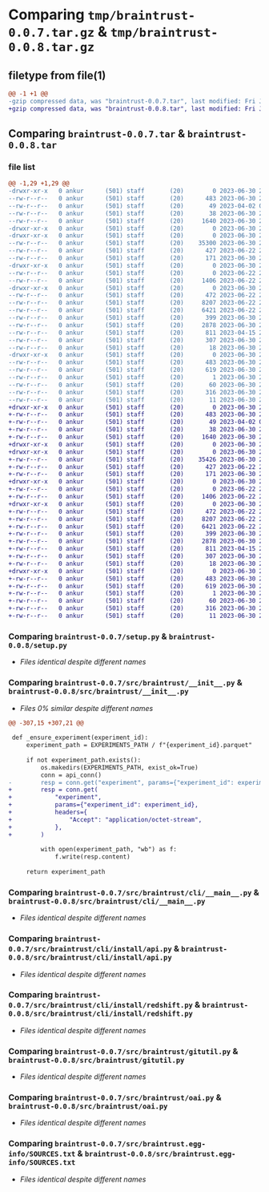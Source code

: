 # Comparing `tmp/braintrust-0.0.7.tar.gz` & `tmp/braintrust-0.0.8.tar.gz`

## filetype from file(1)

```diff
@@ -1 +1 @@
-gzip compressed data, was "braintrust-0.0.7.tar", last modified: Fri Jun 30 23:15:39 2023, max compression
+gzip compressed data, was "braintrust-0.0.8.tar", last modified: Fri Jun 30 23:32:32 2023, max compression
```

## Comparing `braintrust-0.0.7.tar` & `braintrust-0.0.8.tar`

### file list

```diff
@@ -1,29 +1,29 @@
-drwxr-xr-x   0 ankur      (501) staff       (20)        0 2023-06-30 23:15:39.478192 braintrust-0.0.7/
--rw-r--r--   0 ankur      (501) staff       (20)      483 2023-06-30 23:15:39.478017 braintrust-0.0.7/PKG-INFO
--rw-r--r--   0 ankur      (501) staff       (20)       49 2023-04-02 02:49:19.000000 braintrust-0.0.7/README.md
--rw-r--r--   0 ankur      (501) staff       (20)       38 2023-06-30 23:15:39.478246 braintrust-0.0.7/setup.cfg
--rw-r--r--   0 ankur      (501) staff       (20)     1640 2023-06-30 23:03:25.000000 braintrust-0.0.7/setup.py
-drwxr-xr-x   0 ankur      (501) staff       (20)        0 2023-06-30 23:15:39.473242 braintrust-0.0.7/src/
-drwxr-xr-x   0 ankur      (501) staff       (20)        0 2023-06-30 23:15:39.475991 braintrust-0.0.7/src/braintrust/
--rw-r--r--   0 ankur      (501) staff       (20)    35300 2023-06-30 23:03:25.000000 braintrust-0.0.7/src/braintrust/__init__.py
--rw-r--r--   0 ankur      (501) staff       (20)      427 2023-06-22 23:54:28.000000 braintrust-0.0.7/src/braintrust/aws.py
--rw-r--r--   0 ankur      (501) staff       (20)      171 2023-06-30 23:03:25.000000 braintrust-0.0.7/src/braintrust/cache.py
-drwxr-xr-x   0 ankur      (501) staff       (20)        0 2023-06-30 23:15:39.477049 braintrust-0.0.7/src/braintrust/cli/
--rw-r--r--   0 ankur      (501) staff       (20)        0 2023-06-22 23:54:28.000000 braintrust-0.0.7/src/braintrust/cli/__init__.py
--rw-r--r--   0 ankur      (501) staff       (20)     1406 2023-06-22 23:54:28.000000 braintrust-0.0.7/src/braintrust/cli/__main__.py
-drwxr-xr-x   0 ankur      (501) staff       (20)        0 2023-06-30 23:15:39.477754 braintrust-0.0.7/src/braintrust/cli/install/
--rw-r--r--   0 ankur      (501) staff       (20)      472 2023-06-22 23:54:28.000000 braintrust-0.0.7/src/braintrust/cli/install/__init__.py
--rw-r--r--   0 ankur      (501) staff       (20)     8207 2023-06-22 23:54:28.000000 braintrust-0.0.7/src/braintrust/cli/install/api.py
--rw-r--r--   0 ankur      (501) staff       (20)     6421 2023-06-22 23:54:28.000000 braintrust-0.0.7/src/braintrust/cli/install/redshift.py
--rw-r--r--   0 ankur      (501) staff       (20)      399 2023-06-30 23:03:25.000000 braintrust-0.0.7/src/braintrust/duckutil.py
--rw-r--r--   0 ankur      (501) staff       (20)     2878 2023-06-30 23:03:25.000000 braintrust-0.0.7/src/braintrust/gitutil.py
--rw-r--r--   0 ankur      (501) staff       (20)      811 2023-04-15 21:46:41.000000 braintrust-0.0.7/src/braintrust/oai.py
--rw-r--r--   0 ankur      (501) staff       (20)      307 2023-06-30 23:03:25.000000 braintrust-0.0.7/src/braintrust/util.py
--rw-r--r--   0 ankur      (501) staff       (20)       18 2023-06-30 23:15:16.000000 braintrust-0.0.7/src/braintrust/version.py
-drwxr-xr-x   0 ankur      (501) staff       (20)        0 2023-06-30 23:15:39.476824 braintrust-0.0.7/src/braintrust.egg-info/
--rw-r--r--   0 ankur      (501) staff       (20)      483 2023-06-30 23:15:39.000000 braintrust-0.0.7/src/braintrust.egg-info/PKG-INFO
--rw-r--r--   0 ankur      (501) staff       (20)      619 2023-06-30 23:15:39.000000 braintrust-0.0.7/src/braintrust.egg-info/SOURCES.txt
--rw-r--r--   0 ankur      (501) staff       (20)        1 2023-06-30 23:15:39.000000 braintrust-0.0.7/src/braintrust.egg-info/dependency_links.txt
--rw-r--r--   0 ankur      (501) staff       (20)       60 2023-06-30 23:15:39.000000 braintrust-0.0.7/src/braintrust.egg-info/entry_points.txt
--rw-r--r--   0 ankur      (501) staff       (20)      316 2023-06-30 23:15:39.000000 braintrust-0.0.7/src/braintrust.egg-info/requires.txt
--rw-r--r--   0 ankur      (501) staff       (20)       11 2023-06-30 23:15:39.000000 braintrust-0.0.7/src/braintrust.egg-info/top_level.txt
+drwxr-xr-x   0 ankur      (501) staff       (20)        0 2023-06-30 23:32:32.074586 braintrust-0.0.8/
+-rw-r--r--   0 ankur      (501) staff       (20)      483 2023-06-30 23:32:32.074450 braintrust-0.0.8/PKG-INFO
+-rw-r--r--   0 ankur      (501) staff       (20)       49 2023-04-02 02:49:19.000000 braintrust-0.0.8/README.md
+-rw-r--r--   0 ankur      (501) staff       (20)       38 2023-06-30 23:32:32.074628 braintrust-0.0.8/setup.cfg
+-rw-r--r--   0 ankur      (501) staff       (20)     1640 2023-06-30 23:03:25.000000 braintrust-0.0.8/setup.py
+drwxr-xr-x   0 ankur      (501) staff       (20)        0 2023-06-30 23:32:32.070388 braintrust-0.0.8/src/
+drwxr-xr-x   0 ankur      (501) staff       (20)        0 2023-06-30 23:32:32.072667 braintrust-0.0.8/src/braintrust/
+-rw-r--r--   0 ankur      (501) staff       (20)    35426 2023-06-30 23:31:00.000000 braintrust-0.0.8/src/braintrust/__init__.py
+-rw-r--r--   0 ankur      (501) staff       (20)      427 2023-06-22 23:54:28.000000 braintrust-0.0.8/src/braintrust/aws.py
+-rw-r--r--   0 ankur      (501) staff       (20)      171 2023-06-30 23:03:25.000000 braintrust-0.0.8/src/braintrust/cache.py
+drwxr-xr-x   0 ankur      (501) staff       (20)        0 2023-06-30 23:32:32.073600 braintrust-0.0.8/src/braintrust/cli/
+-rw-r--r--   0 ankur      (501) staff       (20)        0 2023-06-22 23:54:28.000000 braintrust-0.0.8/src/braintrust/cli/__init__.py
+-rw-r--r--   0 ankur      (501) staff       (20)     1406 2023-06-22 23:54:28.000000 braintrust-0.0.8/src/braintrust/cli/__main__.py
+drwxr-xr-x   0 ankur      (501) staff       (20)        0 2023-06-30 23:32:32.074196 braintrust-0.0.8/src/braintrust/cli/install/
+-rw-r--r--   0 ankur      (501) staff       (20)      472 2023-06-22 23:54:28.000000 braintrust-0.0.8/src/braintrust/cli/install/__init__.py
+-rw-r--r--   0 ankur      (501) staff       (20)     8207 2023-06-22 23:54:28.000000 braintrust-0.0.8/src/braintrust/cli/install/api.py
+-rw-r--r--   0 ankur      (501) staff       (20)     6421 2023-06-22 23:54:28.000000 braintrust-0.0.8/src/braintrust/cli/install/redshift.py
+-rw-r--r--   0 ankur      (501) staff       (20)      399 2023-06-30 23:03:25.000000 braintrust-0.0.8/src/braintrust/duckutil.py
+-rw-r--r--   0 ankur      (501) staff       (20)     2878 2023-06-30 23:03:25.000000 braintrust-0.0.8/src/braintrust/gitutil.py
+-rw-r--r--   0 ankur      (501) staff       (20)      811 2023-04-15 21:46:41.000000 braintrust-0.0.8/src/braintrust/oai.py
+-rw-r--r--   0 ankur      (501) staff       (20)      307 2023-06-30 23:03:25.000000 braintrust-0.0.8/src/braintrust/util.py
+-rw-r--r--   0 ankur      (501) staff       (20)       18 2023-06-30 23:31:25.000000 braintrust-0.0.8/src/braintrust/version.py
+drwxr-xr-x   0 ankur      (501) staff       (20)        0 2023-06-30 23:32:32.073375 braintrust-0.0.8/src/braintrust.egg-info/
+-rw-r--r--   0 ankur      (501) staff       (20)      483 2023-06-30 23:32:32.000000 braintrust-0.0.8/src/braintrust.egg-info/PKG-INFO
+-rw-r--r--   0 ankur      (501) staff       (20)      619 2023-06-30 23:32:32.000000 braintrust-0.0.8/src/braintrust.egg-info/SOURCES.txt
+-rw-r--r--   0 ankur      (501) staff       (20)        1 2023-06-30 23:32:32.000000 braintrust-0.0.8/src/braintrust.egg-info/dependency_links.txt
+-rw-r--r--   0 ankur      (501) staff       (20)       60 2023-06-30 23:32:32.000000 braintrust-0.0.8/src/braintrust.egg-info/entry_points.txt
+-rw-r--r--   0 ankur      (501) staff       (20)      316 2023-06-30 23:32:32.000000 braintrust-0.0.8/src/braintrust.egg-info/requires.txt
+-rw-r--r--   0 ankur      (501) staff       (20)       11 2023-06-30 23:32:32.000000 braintrust-0.0.8/src/braintrust.egg-info/top_level.txt
```

### Comparing `braintrust-0.0.7/setup.py` & `braintrust-0.0.8/setup.py`

 * *Files identical despite different names*

### Comparing `braintrust-0.0.7/src/braintrust/__init__.py` & `braintrust-0.0.8/src/braintrust/__init__.py`

 * *Files 0% similar despite different names*

```diff
@@ -307,15 +307,21 @@
 
 def _ensure_experiment(experiment_id):
     experiment_path = EXPERIMENTS_PATH / f"{experiment_id}.parquet"
 
     if not experiment_path.exists():
         os.makedirs(EXPERIMENTS_PATH, exist_ok=True)
         conn = api_conn()
-        resp = conn.get("experiment", params={"experiment_id": experiment_id})
+        resp = conn.get(
+            "experiment",
+            params={"experiment_id": experiment_id},
+            headers={
+                "Accept": "application/octet-stream",
+            },
+        )
 
         with open(experiment_path, "wb") as f:
             f.write(resp.content)
 
     return experiment_path
```

### Comparing `braintrust-0.0.7/src/braintrust/cli/__main__.py` & `braintrust-0.0.8/src/braintrust/cli/__main__.py`

 * *Files identical despite different names*

### Comparing `braintrust-0.0.7/src/braintrust/cli/install/api.py` & `braintrust-0.0.8/src/braintrust/cli/install/api.py`

 * *Files identical despite different names*

### Comparing `braintrust-0.0.7/src/braintrust/cli/install/redshift.py` & `braintrust-0.0.8/src/braintrust/cli/install/redshift.py`

 * *Files identical despite different names*

### Comparing `braintrust-0.0.7/src/braintrust/gitutil.py` & `braintrust-0.0.8/src/braintrust/gitutil.py`

 * *Files identical despite different names*

### Comparing `braintrust-0.0.7/src/braintrust/oai.py` & `braintrust-0.0.8/src/braintrust/oai.py`

 * *Files identical despite different names*

### Comparing `braintrust-0.0.7/src/braintrust.egg-info/SOURCES.txt` & `braintrust-0.0.8/src/braintrust.egg-info/SOURCES.txt`

 * *Files identical despite different names*

